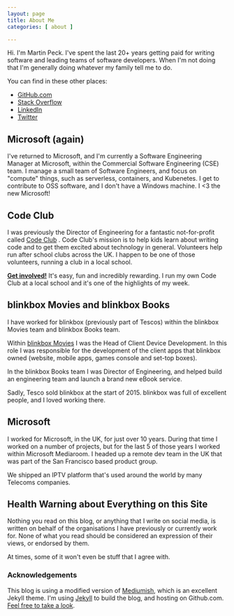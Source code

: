 ```yaml
---
layout: page
title: About Me
categories: [ about ]

---
```


Hi. I'm Martin Peck. I've spent the last 20+ years getting paid for writing software and leading teams of software developers. When I'm not doing that I'm generally doing whatever my family tell me to do.

You can find in these other places:

- [GitHub.com](https://github.com/martinpeck)
- [Stack Overflow](https://stackoverflow.com/users/74243/martin-peck)
- [LinkedIn](https://www.linkedin.com/in/martinpeck)
- [Twitter](https://twitter.com/martinpeck)

## Microsoft (again)

I've returned to Microsoft, and I'm currently a Software Engineering Manager at Microsoft, within the Commercial Software Engineering (CSE) team. I manage a small team of Software Engineers, and focus on "compute" things, such as serverless, containers, and Kubenetes. I get to contribute to OSS software, and I don't have a Windows machine. I <3 the new Microsoft!

## Code Club
I was previously the Director of Engineering for a fantastic not-for-profit called [Code Club][codeclub] . Code Club's mission is to help kids learn about writing code and to get them excited about technology in general. Volunteers help run after school clubs across the UK. I happen to be one of those volunteers, running a club in a local school.

[**Get involved!**][codeclub] It's easy, fun and incredibly rewarding. I run my own Code Club at a local school and it's one of the highlights of my week.

## blinkbox Movies and blinkbox Books
I have worked for blinkbox (previously part of Tescos) within the blinkbox Movies team and blinkbox Books team.

Within [blinkbox Movies][blinkbox] I was the Head of Client Device Development. In this role I was responsible for the development of the client apps that blinkbox owned (website, mobile apps, games console and set-top boxes).

In the blinkbox Books team I was Director of Engineering, and helped build an engineering team and launch a brand new eBook service.

Sadly, Tesco sold blinkbox at the start of 2015. blinkbox was full of excellent people, and I loved working there.

## Microsoft
I worked for Microsoft, in the UK, for just over 10 years. During that time I worked on a number of projects, but for the last 5 of those years I worked within Microsoft Mediaroom. I headed up a remote dev team in the UK that was part of the San Francisco based product group.

We shipped an IPTV platform that's used around the world by many Telecoms companies.

## Health Warning about Everything on this Site
Nothing you read on this blog, or anything that I write on social media, is written on behalf of the organisations I have previously or currently work for. None of what you read should be considered an expression of their views, or endorsed by them.

At times, some of it won't even be stuff that I agree with.

### Acknowledgements
This blog is using a modified version of [Mediumish][mediumish], which is an excellent Jekyll theme. I'm using [Jekyll][jekyll] to build the blog, and hosting on Github.com. [Feel free to take a look](https://github.com/martinpeck/martinpeck.com).

[codeclub]: https://codeclub.org.uk
[blinkbox]: http://blinkbox.com
[jekyll]: http://jekyllrb.com
[mediumish]: https://github.com/wowthemesnet/mediumish-theme-jekyll




